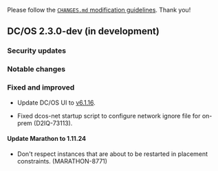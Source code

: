Please follow the [`CHANGES.md` modification guidelines](https://github.com/dcos/dcos/wiki/CHANGES.md-guidelines). Thank you!

## DC/OS 2.3.0-dev (in development)


### Security updates


### Notable changes


### Fixed and improved

* Update DC/OS UI to [v6.1.16](https://github.com/dcos/dcos-ui/releases/tag/v6.1.16).

* Fixed dcos-net startup script to configure network ignore file for on-prem (D2IQ-73113).

#### Update Marathon to 1.11.24

* Don't respect instances that are about to be restarted in placement constraints. (MARATHON-8771)
